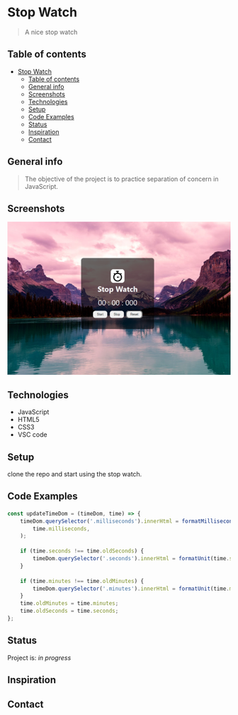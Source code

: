 # Stop Watch

> A nice stop watch

## Table of contents

- [Stop Watch](#stop-watch)
  - [Table of contents](#table-of-contents)
  - [General info](#general-info)
  - [Screenshots](#screenshots)
  - [Technologies](#technologies)
  - [Setup](#setup)
  - [Code Examples](#code-examples)
  - [Status](#status)
  - [Inspiration](#inspiration)
  - [Contact](#contact)

## General info

> The objective of the project is to practice separation of concern in
> JavaScript.

## Screenshots

![Example screenshot](./assets/Capture%20d’écran%202024-05-09%20205910.png)

## Technologies

- JavaScript
- HTML5
- CSS3
- VSC code

## Setup

clone the repo and start using the stop watch.

## Code Examples

```js
const updateTimeDom = (timeDom, time) => {
    timeDom.querySelector('.milliseconds').innerHtml = formatMilliseconds(
        time.milliseconds,
    );

    if (time.seconds !== time.oldSeconds) {
        timeDom.querySelector('.seconds').innerHtml = formatUnit(time.seconds);
    }

    if (time.minutes !== time.oldMinutes) {
        timeDom.querySelector('.minutes').innerHtml = formatUnit(time.minutes);
    }
    time.oldMinutes = time.minutes;
    time.oldSeconds = time.seconds;
};
```



## Status

Project is: _in progress_

## Inspiration

## Contact
